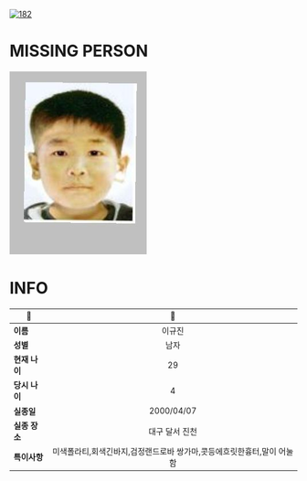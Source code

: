 [![182](https://img.shields.io/badge/%EC%8B%A4%EC%A2%85%EC%8B%A0%EA%B3%A0%EB%8A%94%20%EA%B5%AD%EB%B2%88%EC%97%86%EC%9D%B4-182-blue)](http://safe182.go.kr/index.do)

# MISSING PERSON

<img src="./missing_person.jpg">

# INFO

|🔑|💎|
|--|:--:|
|**이름**|이규진|
|**성별**|남자|
|**현재 나이**|29|
|**당시 나이**|4|
|**실종일**|2000/04/07|
|**실종 장소**|대구 달서 진천 |
|**특이사항**|미색폴라티,회색긴바지,검정랜드로바       쌍가마,콧등에흐릿한흉터,말이 어눌함|
